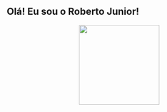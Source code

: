 ## Olá! Eu sou o Roberto Junior!
<div align="center">
  <a href="https://github.com/robertojunioor">
  <img height="180em" src="https://github-readme-stats.vercel.app/api?username=robertojunioor&show_icons=true&theme=dark&include_all_commits=true&count_private=true"/>
  <!--<img height="180em" src="https://github-readme-stats.vercel.app/api/top-langs/?username=robertojunioor&layout=compact&langs_count=7&theme=dark"/>-->
</div>
